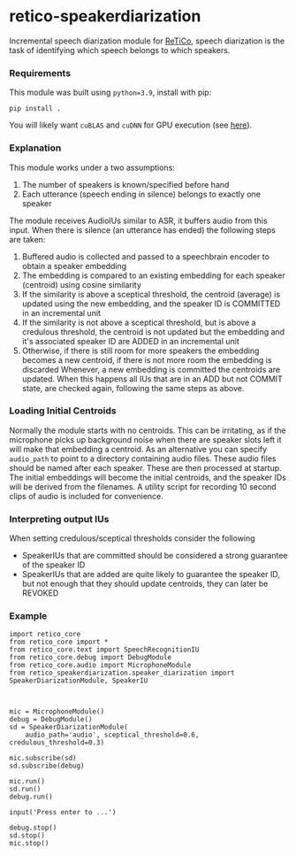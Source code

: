 # retico-speakerdiarization

Incremental speech diarization module for [ReTiCo](https://github.com/retico-team), speech diarization is the task of identifying which speech belongs to which speakers.

### Requirements

This module was built using `python=3.9`, install with pip:
```
pip install .
```
You will likely want `cuBLAS` and `cuDNN` for GPU execution (see [here](https://pytorch.org/get-started/locally/)).

### Explanation

This module works under a two assumptions:
1. The number of speakers is known/specified before hand
2. Each utterance (speech ending in silence) belongs to exactly one speaker

The module receives AudioIUs similar to ASR, it buffers audio from this input. When there is silence (an utterance has ended) the following steps are taken:
1. Buffered audio is collected and passed to a speechbrain encoder to obtain a speaker embedding
2. The embedding is compared to an existing embedding for each speaker (centroid) using cosine similarity
3. If the similarity is above a sceptical threshold, the centroid (average) is updated using the new embedding, and the speaker ID is COMMITTED in an incremental unit
4. If the similarity is not above a sceptical threshold, but is above a credulous threshold, the centroid is not updated but the embedding and it's associated speaker ID are ADDED in an incremental unit
5. Otherwise, if there is still room for more speakers the embedding becomes a new centroid, if there is not more room the embedding is discarded
Whenever, a new embedding is committed the centroids are updated. When this happens all IUs that are in an ADD but not COMMIT state, are checked again, following the same steps as above.

### Loading Initial Centroids

Normally the module starts with no centroids. This can be irritating, as if the microphone picks up background noise when there are speaker slots left it will make that embedding a centroid. As an alternative you can specify `audio_path` to point to a directory containing audio files. These audio files should be named after each speaker. These are then processed at startup. The initial embeddings will become the initial centroids, and the speaker IDs will be derived from the filenames. A utility script for recording 10 second clips of audio is included for convenience.

### Interpreting output IUs

When setting credulous/sceptical thresholds consider the following
- SpeakerIUs that are committed should be considered a strong guarantee of the speaker ID
- SpeakerIUs that are added are quite likely to guarantee the speaker ID, but not enough that they should update centroids, they can later be REVOKED

### Example
```
import retico_core
from retico_core import *
from retico_core.text import SpeechRecognitionIU
from retico_core.debug import DebugModule
from retico_core.audio import MicrophoneModule
from retico_speakerdiarization.speaker_diarization import SpeakerDiarizationModule, SpeakerIU



mic = MicrophoneModule()
debug = DebugModule()
sd = SpeakerDiarizationModule(
    audio_path='audio', sceptical_threshold=0.6, credulous_threshold=0.3)

mic.subscribe(sd)
sd.subscribe(debug)

mic.run()
sd.run()
debug.run()

input('Press enter to ...')

debug.stop()
sd.stop()
mic.stop()
```
